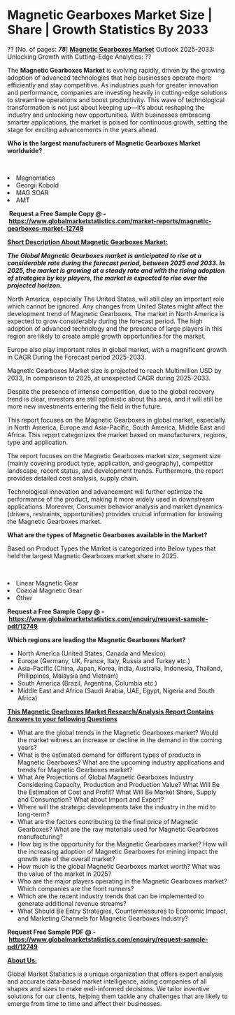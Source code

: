 <H1>Magnetic Gearboxes Market Size | Share | Growth Statistics By 2033</H1><p>?? [No. of pages:&nbsp;<strong><em>78</em></strong>]&nbsp;<strong><a href="https://www.globalmarketstatistics.com/market-reports/magnetic-gearboxes-market-12749">Magnetic Gearboxes&nbsp;Market</a></strong>&nbsp;Outlook 2025-2033: Unlocking Growth with Cutting-Edge Analytics: ??</p><p>The <strong>Magnetic Gearboxes Market</strong> is evolving rapidly, driven by the growing adoption of advanced technologies that help businesses operate more efficiently and stay competitive. As industries push for greater innovation and performance, companies are investing heavily in cutting-edge solutions to streamline operations and boost productivity. This wave of technological transformation is not just about keeping up&mdash;it&rsquo;s about reshaping the industry and unlocking new opportunities. With businesses embracing smarter applications, the market is poised for continuous growth, setting the stage for exciting advancements in the years ahead.</p><p><strong>Who is the largest manufacturers of Magnetic Gearboxes Market worldwide?</strong></p><p>&nbsp;<li>Magnomatics<li> Georgii Kobold<li> MAG SOAR<li> AMT</p><p>&nbsp;<strong>Request a Free Sample Copy @ -&nbsp;<a href="https://www.globalmarketstatistics.com/market-reports/magnetic-gearboxes-market-12749">https://www.globalmarketstatistics.com/market-reports/magnetic-gearboxes-market-12749</a></strong></p><p><strong><u>Short Description About Magnetic Gearboxes Market:</u></strong></p><p><strong><em>The Global Magnetic Gearboxes market is anticipated to rise at a considerable rate during the forecast period, between 2025 and 2033. In 2025, the market is growing at a steady rate and with the rising adoption of strategies by key players, the market is expected to rise over the projected horizon.</em></strong></p><p>North America, especially The United States, will still play an important role which cannot be ignored. Any changes from United States might affect the development trend of Magnetic Gearboxes. The market in North America is expected to grow considerably during the forecast period. The high adoption of advanced technology and the presence of large players in this region are likely to create ample growth opportunities for the market.</p><p>Europe also play important roles in global market, with a magnificent growth in CAGR During the Forecast period 2025-2033.</p><p>Magnetic Gearboxes Market size is projected to reach Multimillion USD by 2033, In comparison to 2025, at unexpected CAGR during 2025-2033.</p><p>Despite the presence of intense competition, due to the global recovery trend is clear, investors are still optimistic about this area, and it will still be more new investments entering the field in the future.</p><p>This report focuses on the Magnetic Gearboxes in global market, especially in North America, Europe and Asia-Pacific, South America, Middle East and Africa. This report categorizes the market based on manufacturers, regions, type and application.</p><p>The report focuses on the Magnetic Gearboxes market size, segment size (mainly covering product type, application, and geography), competitor landscape, recent status, and development trends. Furthermore, the report provides detailed cost analysis, supply chain.</p><p>Technological innovation and advancement will further optimize the performance of the product, making it more widely used in downstream applications. Moreover, Consumer behavior analysis and market dynamics (drivers, restraints, opportunities) provides crucial information for knowing the Magnetic Gearboxes market.</p><p><strong>What are the types of Magnetic Gearboxes available in the Market?</strong></p><p>Based on Product Types the Market is categorized into Below types that held the largest Magnetic Gearboxes market share in 2025.</p><p>&nbsp;<li>Linear Magnetic Gear<li> Coaxial Magnetic Gear<li> Other&nbsp;</p><p><strong>Request a Free Sample Copy @ -&nbsp;<a href="https://www.globalmarketstatistics.com/enquiry/request-sample-pdf/12749">https://www.globalmarketstatistics.com/enquiry/request-sample-pdf/12749</a></strong></p><p><strong>Which regions are leading the Magnetic Gearboxes Market?</strong></p><ul><li>North America (United States, Canada and Mexico)</li><li>Europe (Germany, UK, France, Italy, Russia and Turkey etc.)</li><li>Asia-Pacific (China, Japan, Korea, India, Australia, Indonesia, Thailand, Philippines, Malaysia and Vietnam)</li><li>South America (Brazil, Argentina, Columbia etc.)</li><li>Middle East and Africa (Saudi Arabia, UAE, Egypt, Nigeria and South Africa)</li></ul><p><strong><u>This Magnetic Gearboxes Market Research/Analysis Report Contains Answers to your following Questions</u></strong></p><ul><li>What are the global trends in the Magnetic Gearboxes market? Would the market witness an increase or decline in the demand in the coming years?</li><li>What is the estimated demand for different types of products in Magnetic Gearboxes? What are the upcoming industry applications and trends for Magnetic Gearboxes market?</li><li>What Are Projections of Global Magnetic Gearboxes Industry Considering Capacity, Production and Production Value? What Will Be the Estimation of Cost and Profit? What Will Be Market Share, Supply and Consumption? What about Import and Export?</li><li>Where will the strategic developments take the industry in the mid to long-term?</li><li>What are the factors contributing to the final price of Magnetic Gearboxes? What are the raw materials used for Magnetic Gearboxes manufacturing?</li><li>How big is the opportunity for the Magnetic Gearboxes market? How will the increasing adoption of Magnetic Gearboxes for mining impact the growth rate of the overall market?</li><li>How much is the global Magnetic Gearboxes market worth? What was the value of the market In 2025?</li><li>Who are the major players operating in the Magnetic Gearboxes market? Which companies are the front runners?</li><li>Which are the recent industry trends that can be implemented to generate additional revenue streams?</li><li>What Should Be Entry Strategies, Countermeasures to Economic Impact, and Marketing Channels for Magnetic Gearboxes Industry?</li></ul><p><strong>Request Free Sample PDF @ -&nbsp;<a href="https://www.globalmarketstatistics.com/enquiry/request-sample-pdf/12749">https://www.globalmarketstatistics.com/enquiry/request-sample-pdf/12749</a></strong></p><p><strong><u>About Us:</u></strong></p><p>Global Market Statistics&nbsp;is a unique organization that offers expert analysis and accurate data-based market intelligence, aiding companies of all shapes and sizes to make well-informed decisions. We tailor inventive solutions for our clients, helping them tackle any challenges that are likely to emerge from time to time and affect their businesses.</p>
